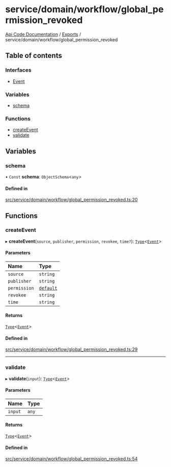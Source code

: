 # service/domain/workflow/global\_permission\_revoked
 
[Api Code Documentation](../README.md) / [Exports](../modules.md) / service/domain/workflow/global\_permission\_revoked

## Table of contents

### Interfaces

- [Event](../interfaces/service_domain_workflow_global_permission_revoked.Event.md)

### Variables

- [schema](service_domain_workflow_global_permission_revoked.md#schema)

### Functions

- [createEvent](service_domain_workflow_global_permission_revoked.md#createevent)
- [validate](service_domain_workflow_global_permission_revoked.md#validate)

## Variables

### schema

• `Const` **schema**: `ObjectSchema`<`any`\>

#### Defined in

[src/service/domain/workflow/global_permission_revoked.ts:20](https://github.com/openkfw/TruBudget/blob/95e6f8a/api/src/service/domain/workflow/global_permission_revoked.ts#L20)

## Functions

### createEvent

▸ **createEvent**(`source`, `publisher`, `permission`, `revokee`, `time?`): [`Type`](result.md#type)<[`Event`](../interfaces/service_domain_workflow_global_permission_revoked.Event.md)\>

#### Parameters

| Name | Type |
| :------ | :------ |
| `source` | `string` |
| `publisher` | `string` |
| `permission` | [`default`](authz_intents.md#default) |
| `revokee` | `string` |
| `time` | `string` |

#### Returns

[`Type`](result.md#type)<[`Event`](../interfaces/service_domain_workflow_global_permission_revoked.Event.md)\>

#### Defined in

[src/service/domain/workflow/global_permission_revoked.ts:29](https://github.com/openkfw/TruBudget/blob/95e6f8a/api/src/service/domain/workflow/global_permission_revoked.ts#L29)

___

### validate

▸ **validate**(`input`): [`Type`](result.md#type)<[`Event`](../interfaces/service_domain_workflow_global_permission_revoked.Event.md)\>

#### Parameters

| Name | Type |
| :------ | :------ |
| `input` | `any` |

#### Returns

[`Type`](result.md#type)<[`Event`](../interfaces/service_domain_workflow_global_permission_revoked.Event.md)\>

#### Defined in

[src/service/domain/workflow/global_permission_revoked.ts:54](https://github.com/openkfw/TruBudget/blob/95e6f8a/api/src/service/domain/workflow/global_permission_revoked.ts#L54)
